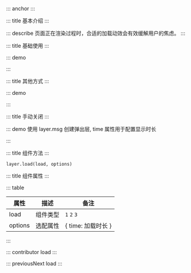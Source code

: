 ::: anchor
:::

::: title 基本介绍
:::

::: describe 页面正在渲染过程时，合适的加载动效会有效缓解用户的焦虑。
:::

::: title 基础使用
:::

::: demo

<template>
  <lay-button-container>
    <lay-button @click="loading0" type="primary">加载一</lay-button>
    <lay-button @click="loading1" type="primary">加载二</lay-button>
    <lay-button @click="loading2" type="primary">加载三</lay-button>
  </lay-button-container>
</template>

<script>
import { ref } from 'vue'
import { layer } from "@layui/layer-vue"

export default {
  setup() {
    
    const loading0 = function() {
        layer.load(0, {time: 3000})
    }

    const loading1 = function() {
        layer.load(1, {time: 3000})
    }

    const loading2 = function() {
        layer.load(2, {time: 3000})
    }
    
    return {
        loading0,
        loading1,
        loading2,
    }
  }
}
</script>

:::

::: title 其他方式
:::

::: demo

<template>
    <lay-button type="primary" @click="openLoading">加载消息</lay-button>
</template>

<script>
import { layer } from "@layui/layer-vue"

export default {
  setup() {

    const openLoading = function() {
        layer.msg("加载中...", { icon : 16, time: 1000})
    }

    return {
        openLoading
    }
  }
}
</script>

:::

::: title 手动关闭
:::

::: demo 使用 layer.msg 创建弹出层, time 属性用于配置显示时长

<template>
  <lay-button-container>
    <lay-button @click="loading" type="primary">关闭消息</lay-button>
  </lay-button-container>
</template>

<script>
import { ref } from 'vue'
import { layer } from "@layui/layer-vue"

export default {
  setup() {
    
    const loading = function() {
        let id = layer.load(0)

        setTimeout(() => {
            layer.close(id)
        },3000)
    }
    
    return {
        loading
    }
  }
}
</script>

:::


::: title 组件方法
:::

```
layer.load(load, options)
```

::: title 组件属性
:::

::: table

| 属性                | 描述   | 备注 |
| ------------------- | ------ | ---- |
| load | 组件类型 | `1` `2` `3` |
| options | 选配属性 | { time: 加载时长 }   |

:::

::: contributor load
:::  

::: previousNext load
:::